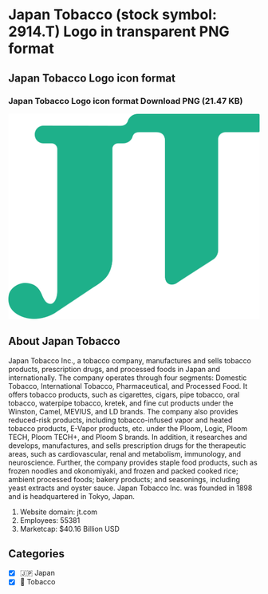 # Japan Tobacco (stock symbol: 2914.T) Logo in transparent PNG format

## Japan Tobacco Logo icon format

### Japan Tobacco Logo icon format Download PNG (21.47 KB)

![Japan Tobacco Logo icon format Download PNG (21.47 KB)](/img/orig/2914.T-83a881f1.png)

## About Japan Tobacco

Japan Tobacco Inc., a tobacco company, manufactures and sells tobacco products, prescription drugs, and processed foods in Japan and internationally. The company operates through four segments: Domestic Tobacco, International Tobacco, Pharmaceutical, and Processed Food. It offers tobacco products, such as cigarettes, cigars, pipe tobacco, oral tobacco, waterpipe tobacco, kretek, and fine cut products under the Winston, Camel, MEVIUS, and LD brands. The company also provides reduced-risk products, including tobacco-infused vapor and heated tobacco products, E-Vapor products, etc. under the Ploom, Logic, Ploom TECH, Ploom TECH+, and Ploom S brands. In addition, it researches and develops, manufactures, and sells prescription drugs for the therapeutic areas, such as cardiovascular, renal and metabolism, immunology, and neuroscience. Further, the company provides staple food products, such as frozen noodles and okonomiyaki, and frozen and packed cooked rice; ambient processed foods; bakery products; and seasonings, including yeast extracts and oyster sauce. Japan Tobacco Inc. was founded in 1898 and is headquartered in Tokyo, Japan.

1. Website domain: jt.com
2. Employees: 55381
3. Marketcap: $40.16 Billion USD


## Categories
- [x] 🇯🇵 Japan
- [x] 🚬 Tobacco
